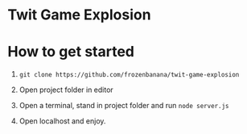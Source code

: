 # Twit Game Explosion

# How to get started

1. `git clone https://github.com/frozenbanana/twit-game-explosion`

2. Open project folder in editor

3. Open a terminal, stand in project folder and run `node server.js`

4. Open localhost and enjoy.
